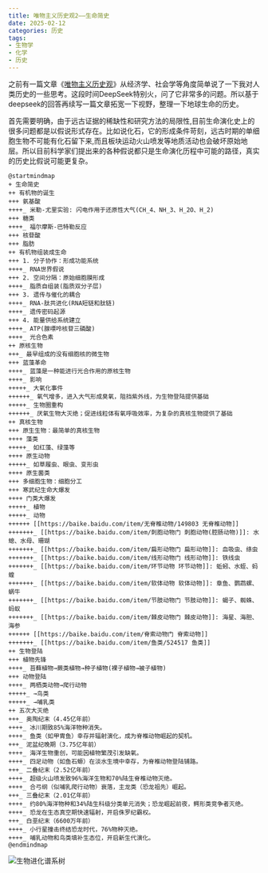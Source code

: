 ```yaml
---
title: 唯物主义历史观2——生命简史
date: 2025-02-12
categories: 历史
tags: 
- 生物学
- 化学
- 历史
---
```


之前有一篇文章《[唯物主义历史观](/2023/08/economic/economic_and_history/)》从经济学、社会学等角度简单说了一下我对人类历史的一些思考。这段时间DeepSeek特别火，问了它非常多的问题。所以基于deepseek的回答再续写一篇文章拓宽一下视野，整理一下地球生命的历史。

首先需要明确，由于远古证据的稀缺性和研究方法的局限性,目前生命演化史上的很多问题都是以假说形式存在。比如说化石，它的形成条件苛刻，远古时期的单细胞生物不可能有化石留下来,而且板块运动火山喷发等地质活动也会破坏原始地层。所以目前科学家们提出来的各种假说都只是生命演化历程中可能的路径，真实的历史比假说可能更复杂。

```plantuml
@startmindmap
+ 生命简史
++ 有机物的诞生
+++ 氨基酸
++++_ 米勒-尤里实验: 闪电作用于还原性大气(CH_4、NH_3、H_2O、H_2)
+++ 糖类
++++_ 福尔摩斯-巴特勒反应
+++ 核苷酸
+++ 脂肪
++ 有机物组装成生命
+++ 1. 分子协作：形成功能系统
++++_ RNA世界假说
+++ 2. 空间分隔：原始细胞膜形成
++++_ 脂质自组装(脂质双分子层)
+++ 3. 遗传与催化的耦合
++++_ RNA-肽共进化(RNA短链和肽链)
++++_ 遗传密码起源
+++ 4. 能量供给系统建立
++++_ ATP(腺嘌呤核苷三磷酸)
++++_ 光合色素
++ 原核生物
+++_ 最早组成的没有细胞核的微生物
+++ 蓝藻革命
++++_ 蓝藻是一种能进行光合作用的原核生物
++++_ 影响
+++++_ 大氧化事件
++++++_ 氧气增多，进入大气形成臭氧，阻挡紫外线，为生物登陆提供基础
+++++_ 生物圈重构
++++++_ 厌氧生物大灭绝；促进线粒体有氧呼吸效率，为复杂的真核生物提供了基础
++ 真核生物
+++ 原生生物：最简单的真核生物
++++ 藻类
+++++_ 如红藻、绿藻等
++++ 原生动物
+++++_ 如草履虫、眼虫、变形虫
++++ 原生菌类
+++ 多细胞生物：细胞分工
+++ 寒武纪生命大爆发
++++ 门类大爆发
+++++_ 植物
+++++_ 动物
++++++ [[https://baike.baidu.com/item/无脊椎动物/149803 无脊椎动物]]
+++++++_ [[https://baike.baidu.com/item/刺胞动物门 刺胞动物(腔肠动物)]]: 水螅、水母、珊瑚
+++++++_ [[https://baike.baidu.com/item/扁形动物门 扁形动物]]: 血吸虫、绦虫
+++++++_ [[https://baike.baidu.com/item/线形动物门 线形动物]]: 铁线虫
+++++++_ [[https://baike.baidu.com/item/环节动物 环节动物]]: 蚯蚓、水蛭、蚂蝗
+++++++_ [[https://baike.baidu.com/item/软体动物 软体动物]]: 章鱼、鹦鹉螺、蜗牛
+++++++_ [[https://baike.baidu.com/item/节肢动物门 节肢动物]]: 蝎子、蜘蛛、蚂蚁
+++++++_ [[https://baike.baidu.com/item/棘皮动物门 棘皮动物]]: 海星、海胆、海参
++++++ [[https://baike.baidu.com/item/脊索动物门 脊索动物]]
+++++++_ [[https://baike.baidu.com/item/鱼类/524517 鱼类]]
++ 生物登陆
+++ 植物先锋
++++_ 苔藓植物→蕨类植物→种子植物(裸子植物→被子植物)
+++ 动物登陆
++++_ 两栖类动物→爬行动物
+++++_ →鸟类
+++++_ →哺乳类
++ 五次大灭绝
+++_ 奥陶纪末（4.45亿年前）
++++_ 冰川期致85%海洋物种消失。
++++_ 鱼类（如甲胄鱼）幸存并辐射演化，成为脊椎动物崛起的契机。
+++_ 泥盆纪晚期（3.75亿年前）
++++_ 海洋生物重创，可能因植物繁茂引发缺氧。
++++_ 四足动物（如鱼石螈）在淡水生境中幸存，为脊椎动物登陆铺路。
+++_ 二叠纪末（2.52亿年前）
++++_ 超级火山喷发致96%海洋生物和70%陆生脊椎动物灭绝。
++++_ 合弓纲（似哺乳爬行动物）衰落，主龙类（恐龙祖先）崛起。
+++_ 三叠纪末（2.01亿年前）
++++_ 约80%海洋物种和34%陆生科级分类单元消失；恐龙崛起前夜，鳄形类竞争者灭绝。
++++_ 恐龙在生态真空期快速辐射，开启侏罗纪霸权。
+++_ 白垩纪末（6600万年前）
++++_ 小行星撞击终结恐龙时代，76%物种灭绝。
++++_ 哺乳动物和鸟类填补生态位，开启新生代演化。
@endmindmap
```

![生物进化谱系树](https://oss.zhiwugushi.com/Z/Z1wBBXNxiGKU0=VNQPrHIGnyL3c-GsOUcPSirfIJUQYLs_Iv5OfXteEcXTH-e_uRsghQ==.jpg)


